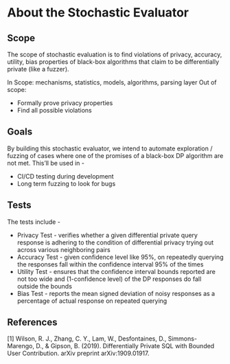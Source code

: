 # About the Stochastic Evaluator

## Scope

The scope of stochastic evaluation is to find violations of privacy, accuracy, utility, bias properties of black-box algorithms that claim to be differentially private (like a fuzzer). 

In Scope: mechanisms, statistics, models, algorithms, parsing layer
Out of scope: 
* Formally prove privacy properties
* Find all possible violations

## Goals
By building this stochastic evaluator, we intend to automate exploration / fuzzing of cases where one of the promises of a black-box DP algorithm are not met. This’ll be used in - 
* CI/CD testing during development
* Long term fuzzing to look for bugs

## Tests

The tests include - 
* Privacy Test - verifies whether a given differential private query response is adhering to the condition of differential privacy trying out across various neighboring pairs
* Accuracy Test - given confidence level like 95%, on repeatedly querying the responses fall within the confidence interval 95% of the times
* Utility Test - ensures that the confidence interval bounds reported are not too wide and (1-confidence level) of the DP responses do fall outside the bounds
* Bias Test - reports the mean signed deviation of noisy responses as a percentage of actual response on repeated querying

## References
[1] Wilson, R. J., Zhang, C. Y., Lam, W., Desfontaines, D., Simmons-Marengo, D., & Gipson, B. (2019). Differentially Private SQL with Bounded User Contribution. arXiv preprint arXiv:1909.01917.

